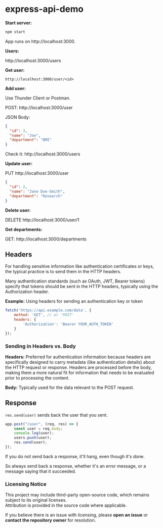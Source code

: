 # express-api-demo

**Start server:**

```sh
npm start
```

App runs on http://localhost:3000.

**Users:**

http://localhost:3000/users

**Get user:**

`http://localhost:3000/user/<id>`

**Add user:**

Use Thunder Client or Postman.

POST: http://localhost:3000/user

JSON Body:

```json
{
  "id": 3,
  "name": "Joe",
  "department": "BMI"
}
```

Check it: http://localhost:3000/users

**Update user:**

PUT http://localhost:3000/user

```json
{
  "id": 2,
  "name": "Jane Doe-Smith",
  "department": "Research"
}
```

**Delete user:**

DELETE http://localhost:3000/user/1

**Get departments:**

GET: http://localhost:3000/departments

## Headers

For handling sensitive information like authentication certificates or keys, the typical practice is to send them in the HTTP headers.

Many authentication standards (such as OAuth, JWT, Bearer tokens) specify that tokens should be sent in the HTTP headers, typically using the Authorization header.

**Example:** Using headers for sending an authentication key or token

```js
fetch('https://api.example.com/data', {
    method: 'GET', // or 'POST'
    headers: {
        'Authorization': 'Bearer YOUR_AUTH_TOKEN'
    }
});
```

### Sending in Headers vs. Body

**Headers:** Preferred for authentication information because headers are specifically designed to carry metadata (like authentication details) about the HTTP request or response. Headers are processed before the body, making them a more natural fit for information that needs to be evaluated prior to processing the content.

**Body:** Typically used for the data relevant to the POST request.

## Response

`res.send(user)` sends back the user that you sent.

```js
app.post("/user", (req, res) => {
    const user = req.body;
    console.log(user);
    users.push(user);
    res.send(user);
});
```

If you do not send back a response, it'll hang, even though it's done.

So always send back a response, whether it's an error message, or a message saying that it succeeded.

### Licensing Notice

This project may include third-party open-source code, which remains subject to its original licenses.<br>
Attribution is provided in the source code where applicable.  

If you believe there is an issue with licensing, please **open an issue** or **contact the repository owner** for resolution.


<br>
